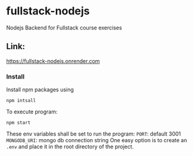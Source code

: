 # fullstack-nodejs

Nodejs Backend for Fullstack course exercises

## Link:

https://fullstack-nodejs.onrender.com

### Install

Install npm packages using

```
npm intsall
```

To execute program:

```
npm start
```

These env variables shall be set to run the program:
`PORT`: default 3001
`MONGODB_URI`: mongo db connection string
One easy option is to create an `.env` and place it in the root directory of the project.
